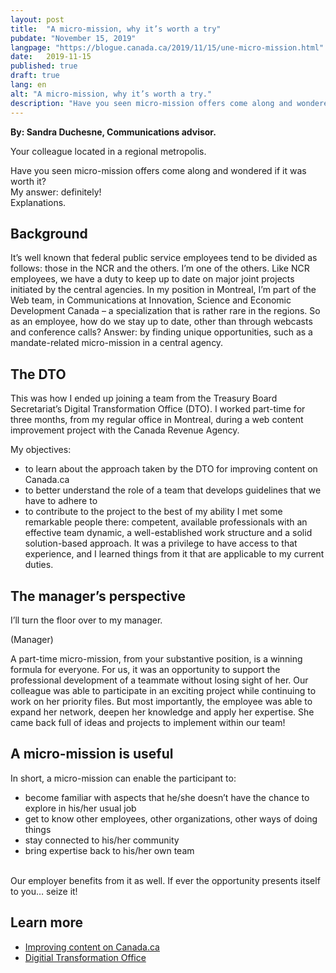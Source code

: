 ```yaml
---
layout: post
title:  "A micro-mission, why it’s worth a try"
pubdate: "November 15, 2019"
langpage: "https://blogue.canada.ca/2019/11/15/une-micro-mission.html"
date:   2019-11-15
published: true
draft: true
lang: en
alt: "A micro-mission, why it’s worth a try."
description: "Have you seen micro-mission offers come along and wondered if it was worth it?"
---
```


<style>
figcaption {
  font-size: 17px !important;
  line-height: 1.5;
  max-width: 80ch;
  padding-bottom: 10px;
  padding-top: 5px;
}

.success {
  color: green;
}

</style>

<b>By: Sandra Duchesne, Communications advisor.</b><br>

Your colleague located in a regional metropolis.<br>

Have you seen micro-mission offers come along and wondered if it was worth it?<br>
My answer: definitely!<br>
Explanations.

## Background


It’s well known that federal public service employees tend to be divided as follows: those in the NCR and the others. I’m one of the others. Like NCR employees, we have a duty to keep up to date on major joint projects initiated by the central agencies.
In my position in Montreal, I’m part of the Web team, in Communications at Innovation, Science and Economic Development Canada – a specialization that is rather rare in the regions. So as an employee, how do we stay up to date, other than through webcasts and conference calls? Answer: by finding unique opportunities, such as a mandate-related micro-mission in a central agency.



## The DTO


This was how I ended up joining a team from the Treasury Board Secretariat’s Digital Transformation Office (DTO). I worked part-time for three months, from my regular office in Montreal, during a web content improvement project with the Canada Revenue Agency.

My objectives:
* to learn about the approach taken by the DTO for improving content on Canada.ca
* to better understand the role of a team that develops guidelines that we have to adhere to
* to contribute to the project to the best of my ability
I met some remarkable people there: competent, available professionals with an effective team dynamic, a well-established work structure and a solid solution-based approach. It was a privilege to have access to that experience, and I learned things from it that are applicable to my current duties.



## The manager’s perspective


I’ll turn the floor over to my manager.

(Manager)

A part-time micro-mission, from your substantive position, is a winning formula for everyone. For us, it was an opportunity to support the professional development of a teammate without losing sight of her. Our colleague was able to participate in an exciting project while continuing to work on her priority files.
But most importantly, the employee was able to expand her network, deepen her knowledge and apply her expertise. She came back full of ideas and projects to implement within our team!



## A micro-mission is useful


In short, a micro-mission can enable the participant to:
* become familiar with aspects that he/she doesn’t have the chance to explore in his/her usual job
* get to know other employees, other organizations, other ways of doing things
* stay connected to his/her community
* bring expertise back to his/her own team
<br>
Our employer benefits from it as well.
If ever the opportunity presents itself to you… seize it!


## Learn more
* [Improving content on Canada.ca](https://blog.canada.ca/pages/project-overview.html)
* [Digitial Transformation Office](https://www.canada.ca/en/government/about/about-digital-transformation-office.html)
